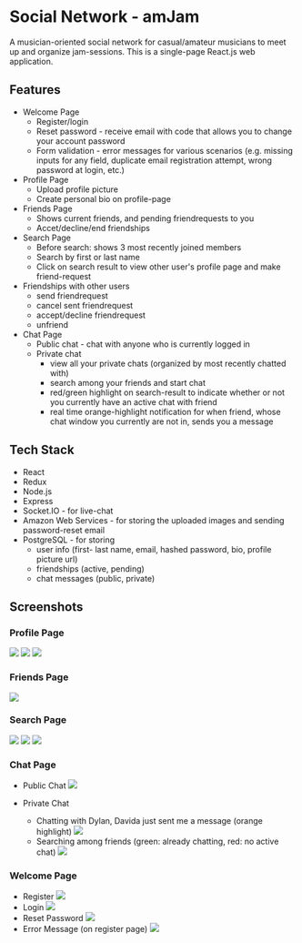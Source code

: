 # Social Network - amJam

A musician-oriented social network for casual/amateur musicians to meet up and organize jam-sessions. This is a single-page React.js web application.

## Features

-   Welcome Page
    -   Register/login
    -   Reset password - receive email with code that allows you to change your account password
    -   Form validation - error messages for various scenarios (e.g. missing inputs for any field, duplicate email registration attempt, wrong password at login, etc.)
-   Profile Page
    -   Upload profile picture
    -   Create personal bio on profile-page
-   Friends Page
    -   Shows current friends, and pending friendrequests to you
    -   Accet/decline/end friendships
-   Search Page
    -   Before search: shows 3 most recently joined members
    -   Search by first or last name
    -   Click on search result to view other user's profile page and make friend-request
-   Friendships with other users
    -   send friendrequest
    -   cancel sent friendrequest
    -   accept/decline friendrequest
    -   unfriend
-   Chat Page
    -   Public chat - chat with anyone who is currently logged in
    -   Private chat
        -   view all your private chats (organized by most recently chatted with)
        -   search among your friends and start chat
        -   red/green highlight on search-result to indicate whether or not you currently have an active chat with friend
        -   real time orange-highlight notification for when friend, whose chat window you currently are not in, sends you a message

## Tech Stack

-   React
-   Redux
-   Node.js
-   Express
-   Socket.IO - for live-chat
-   Amazon Web Services - for storing the uploaded images and sending password-reset email
-   PostgreSQL - for storing
    -   user info (first- last name, email, hashed password, bio, profile picture url)
    -   friendships (active, pending)
    -   chat messages (public, private)

## Screenshots

### Profile Page

![](./public/screenshots/1.png)
![](./public/screenshots/2.png)
![](./public/screenshots/3.png)

### Friends Page

![](./public/screenshots/4.png)

### Search Page

![](./public/screenshots/5.png)
![](./public/screenshots/6.png)
![](./public/screenshots/7.png)

### Chat Page

-   Public Chat
    ![](./public/screenshots/8.png)

-   Private Chat
    -   Chatting with Dylan, Davida just sent me a message (orange highlight)
        ![](./public/screenshots/9.png)
    -   Searching among friends (green: already chatting, red: no active chat)
        ![](./public/screenshots/10.png)

### Welcome Page

-   Register
    ![](./public/screenshots/11.png)
-   Login
    ![](./public/screenshots/12.png)
-   Reset Password
    ![](./public/screenshots/13.png)
-   Error Message (on register page)
    ![](./public/screenshots/14.png)
